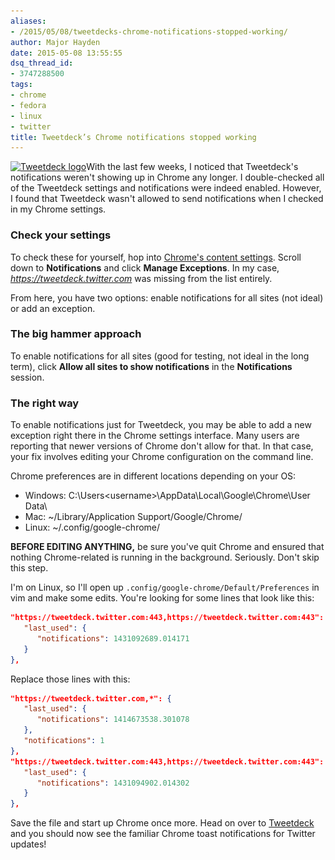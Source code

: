 ```yaml
---
aliases:
- /2015/05/08/tweetdecks-chrome-notifications-stopped-working/
author: Major Hayden
date: 2015-05-08 13:55:55
dsq_thread_id:
- 3747288500
tags:
- chrome
- fedora
- linux
- twitter
title: Tweetdeck’s Chrome notifications stopped working
---
```


[<img src="/wp-content/uploads/2015/05/Tweetdeck-Logo.png" alt="Tweetdeck logo" width="256" height="256" class="alignright size-full wp-image-5552" srcset="/wp-content/uploads/2015/05/Tweetdeck-Logo.png 256w, /wp-content/uploads/2015/05/Tweetdeck-Logo-150x150.png 150w" sizes="(max-width: 256px) 100vw, 256px" />][1]With the last few weeks, I noticed that Tweetdeck's notifications weren't showing up in Chrome any longer. I double-checked all of the Tweetdeck settings and notifications were indeed enabled. However, I found that Tweetdeck wasn't allowed to send notifications when I checked in my Chrome settings.

### Check your settings

To check these for yourself, hop into [Chrome's content settings][2]. Scroll down to **Notifications** and click **Manage Exceptions**. In my case, _https://tweetdeck.twitter.com_ was missing from the list entirely.

From here, you have two options: enable notifications for all sites (not ideal) or add an exception.

### The big hammer approach

To enable notifications for all sites (good for testing, not ideal in the long term), click **Allow all sites to show notifications** in the **Notifications** session.

### The right way

To enable notifications just for Tweetdeck, you may be able to add a new exception right there in the Chrome settings interface. Many users are reporting that newer versions of Chrome don't allow for that. In that case, your fix involves editing your Chrome configuration on the command line.

Chrome preferences are in different locations depending on your OS:

  * Windows: C:\Users\<username>\AppData\Local\Google\Chrome\User Data\
  * Mac: ~/Library/Application Support/Google/Chrome/
  * Linux: ~/.config/google-chrome/

**BEFORE EDITING ANYTHING,** be sure you've quit Chrome and ensured that nothing Chrome-related is running in the background. Seriously. Don't skip this step.

I'm on Linux, so I'll open up `.config/google-chrome/Default/Preferences` in vim and make some edits. You're looking for some lines that look like this:

```json
"https://tweetdeck.twitter.com:443,https://tweetdeck.twitter.com:443": {
   "last_used": {
      "notifications": 1431092689.014171
   }
},
```


Replace those lines with this:

```json
"https://tweetdeck.twitter.com,*": {
   "last_used": {
      "notifications": 1414673538.301078
   },
   "notifications": 1
},
"https://tweetdeck.twitter.com:443,https://tweetdeck.twitter.com:443": {
   "last_used": {
      "notifications": 1431094902.014302
   }
},
```


Save the file and start up Chrome once more. Head on over to [Tweetdeck][3] and you should now see the familiar Chrome toast notifications for Twitter updates!

 [1]: /wp-content/uploads/2015/05/Tweetdeck-Logo.png
 [2]: chrome://settings/content
 [3]: https://tweetdeck.twitter.com/